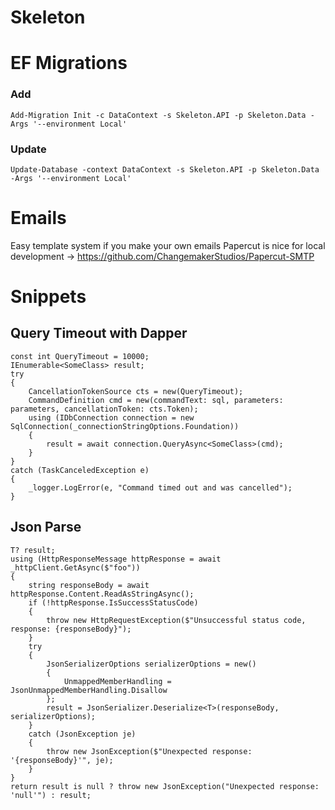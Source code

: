 # Skeleton


# EF Migrations
### Add
```
Add-Migration Init -c DataContext -s Skeleton.API -p Skeleton.Data -Args '--environment Local'
```
### Update
```
Update-Database -context DataContext -s Skeleton.API -p Skeleton.Data -Args '--environment Local'
```

# Emails
Easy template system if you make your own emails
Papercut is nice for local development -> https://github.com/ChangemakerStudios/Papercut-SMTP

# Snippets
## Query Timeout with Dapper
```
const int QueryTimeout = 10000;
IEnumerable<SomeClass> result;
try
{
    CancellationTokenSource cts = new(QueryTimeout);
    CommandDefinition cmd = new(commandText: sql, parameters: parameters, cancellationToken: cts.Token);
    using (IDbConnection connection = new SqlConnection(_connectionStringOptions.Foundation))
    {
        result = await connection.QueryAsync<SomeClass>(cmd);
    }
}
catch (TaskCanceledException e)
{
    _logger.LogError(e, "Command timed out and was cancelled");
}
```

## Json Parse
```
T? result;
using (HttpResponseMessage httpResponse = await _httpClient.GetAsync($"foo"))
{
	string responseBody = await httpResponse.Content.ReadAsStringAsync();
	if (!httpResponse.IsSuccessStatusCode)
	{
		throw new HttpRequestException($"Unsuccessful status code, response: {responseBody}");
	}
	try
	{
		JsonSerializerOptions serializerOptions = new()
		{
			UnmappedMemberHandling = JsonUnmappedMemberHandling.Disallow			
		};
		result = JsonSerializer.Deserialize<T>(responseBody, serializerOptions);
	}
	catch (JsonException je)
	{
		throw new JsonException($"Unexpected response: '{responseBody}'", je);
	}
}
return result is null ? throw new JsonException("Unexpected response: 'null'") : result;
```